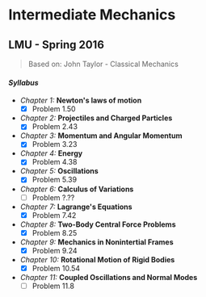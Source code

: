 # Intermediate Mechanics
## LMU - Spring 2016

> Based on: John Taylor - Classical Mechanics

#### *Syllabus*
 - *Chapter 1:* **Newton's laws of motion**
    - [X] Problem 1.50
 - *Chapter 2:* **Projectiles and Charged Particles**
    - [X] Problem 2.43
 - *Chapter 3:* **Momentum and Angular Momentum**
    - [X] Problem 3.23
 - *Chapter 4:* **Energy**
    - [X] Problem 4.38
 - *Chapter 5:* **Oscillations**
    - [X] Problem 5.39
 - *Chapter 6:* **Calculus of Variations**
    - [ ] Problem ?.??
 - *Chapter 7:* **Lagrange's Equations**
    - [X] Problem 7.42
 - *Chapter 8:* **Two-Body Central Force Problems**
    - [X] Problem 8.25
 - *Chapter 9:* **Mechanics in Nonintertial Frames**
    - [X] Problem 9.24
 - *Chapter 10:* **Rotational Motion of Rigid Bodies**
    - [X] Problem 10.54
 - *Chapter 11:* **Coupled Oscillations and Normal Modes**
    - [ ] Problem 11.8
